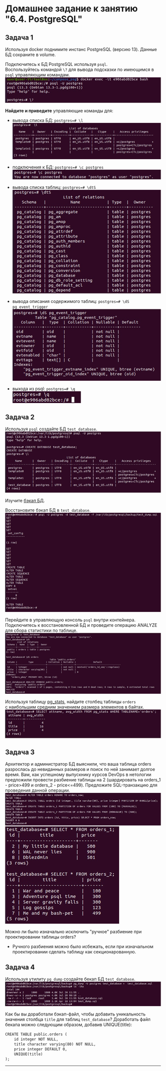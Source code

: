 # Домашнее задание к занятию "6.4. PostgreSQL"

## Задача 1  

Используя docker поднимите инстанс PostgreSQL (версию 13). Данные БД сохраните в volume.  

Подключитесь к БД PostgreSQL используя `psql`.  
Воспользуйтесь командой `\?` для вывода подсказки по имеющимся в `psql` управляющим командам.  
![psg2](img/psg2_start.jpg)  

**Найдите и приведите** управляющие команды для:  
- вывода списка БД: `postgres=# \l`  
![psg2](img/psg2_l.jpg)  

- подключения к БД: `postgres=# \c postgres`  
![psg2](img/psg2_c.jpg)  

- вывода списка таблиц: `postgres=# \dtS`  
![psg2](img/psg2_dts.jpg)  

- вывода описания содержимого таблиц: `postgres=# \dS pg_event_trigger`  
![psg2](img/psg2_ds.jpg)  

- выхода из psql: `postgres=# \q`  
![psg2](img/psg2_q.jpg)  

## Задача 2  
Используя `psql` создайте БД `test_database`.  
![psg2](img/psg2_l2.jpg)  

Изучите [бэкап БД](https://github.com/netology-code/virt-homeworks/tree/master/06-db-04-postgresql/test_data).  

Восстановите бэкап БД в `test_database`.  
![psg2](img/psg2_bk.jpg)  

Перейдите в управляющую консоль `psql` внутри контейнера.  
Подключитесь к восстановленной БД и проведите операцию ANALYZE для сбора статистики по таблице.  
![psg2](img/psg2_cr.jpg)  

Используя таблицу [pg_stats](https://postgrespro.ru/docs/postgresql/12/view-pg-stats), найдите столбец таблицы `orders`   
с наибольшим средним значением размера элементов в байтах.  
![psg2](img/psg2_pgstats.jpg)  

## Задача 3
Архитектор и администратор БД выяснили, что ваша таблица orders разрослась до невиданных размеров и
поиск по ней занимает долгое время. Вам, как успешному выпускнику курсов DevOps в нетологии предложили
провести разбиение таблицы на 2 (шардировать на orders_1 - price>499 и orders_2 - price<=499).
Предложите SQL-транзакцию для проведения данной операции.  
![psg2](img/psg2_order.jpg)  
![psg2](img/psg2_order_sl.jpg)  

Можно ли было изначально исключить "ручное" разбиение при проектировании таблицы orders?
 - Ручного разбиения можно было исбежать, если при изначальном проектировании сделать таблицу как секционарованную.

## Задача 4
Используя утилиту `pg_dump` создайте бекап БД `test_database`.  
![psg2](img/psg2_bkp.jpg)  

Как бы вы доработали бэкап-файл, чтобы добавить уникальность значения столбца `title` для таблиц `test_database`?
Доработать файл бекапа можно следующим образом, добавив UNIQUE(title):
```
CREATE TABLE public.orders (
    id integer NOT NULL,
    title character varying(80) NOT NULL,
    price integer DEFAULT 0,
    UNIQUE(title)
);
```

---
